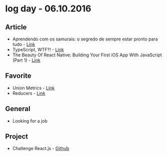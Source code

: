 # log day - 06.10.2016

## Article 

- Aprendendo com os samurais: o segredo de sempre estar pronto para tudo - [Link](http://papodehomem.com.br/aprendendo-com-os-samurais-o-segredo-de-sempre-estar-pronto-para-tudo)
- TypeScript, WTF?! - [Link](https://davidwalsh.name/typescript)
- The Beauty Of React Native: Building Your First iOS App With JavaScript (Part 1) - [Link](https://www.smashingmagazine.com/2016/04/the-beauty-of-react-native-building-your-first-ios-app-with-javascript-part-1/)


## Favorite

- Union Metrics - [Link](https://app.unionmetrics.com)
- Reducers - [Link](http://redux.js.org/docs/basics/Reducers.html)


## General 

- Looking for a job


## Project 

- Challenge React.js - [Github](https://github.com/hemersonvianna/desafioss)
